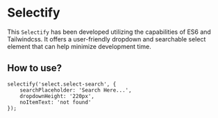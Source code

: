 # Selectify
This `Selectify` has been developed utilizing the capabilities of ES6 and Tailwindcss. It offers a user-friendly dropdown and searchable select element that can help minimize development time.

## How to use?

```
selectify('select.select-search', {
	searchPlaceholder: 'Search Here...',
	dropdownHeight: '220px',
	noItemText: 'not found'
});
```
